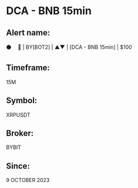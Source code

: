 # DCA - BNB 15min

## Alert name:
⚫️       🤖 | BY[BOT2] | ▲▼ | [DCA - BNB 15min] | $100

## Timeframe:
15M

## Symbol:
XRPUSDT

## Broker:
BYBIT

## Since:
9 OCTOBER 2023